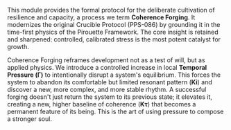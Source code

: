 This module provides the formal protocol for the deliberate cultivation of resilience and capacity, a process we term **Coherence Forging**. It modernizes the original Crucible Protocol (PPS-086) by grounding it in the time-first physics of the Pirouette Framework. The core insight is retained and sharpened: controlled, calibrated stress is the most potent catalyst for growth.

Coherence Forging reframes development not as a test of will, but as applied physics. We introduce a controlled increase in local **Temporal Pressure (Γ)** to intentionally disrupt a system's equilibrium. This forces the system to abandon its comfortable but limited resonant pattern (**Ki**) and discover a new, more complex, and more stable rhythm. A successful forging doesn't just return the system to its previous state; it elevates it, creating a new, higher baseline of coherence (**Kτ**) that becomes a permanent feature of its being. This is the art of using pressure to compose a stronger soul.